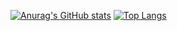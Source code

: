 [![Anurag's GitHub stats](https://github-readme-stats.vercel.app/api?username=YeHIT&show_icons=true&theme=radical&count_private=true)](https://github.com/anuraghazra/github-readme-stats)
[![Top Langs](https://github-readme-stats.vercel.app/api/top-langs/?username=YeHIT&hide=javascript,html,css)](https://github.com/anuraghazra/github-readme-stats)
<!--
**YeHIT/YeHIT** is a ✨ _special_ ✨ repository because its `README.md` (this file) appears on your GitHub profile.

Here are some ideas to get you started:

- 🔭 I’m currently working on ...
- 🌱 I’m currently learning ...
- 👯 I’m looking to collaborate on ...
- 🤔 I’m looking for help with ...
- 💬 Ask me about ...
- 📫 How to reach me: ...
- 😄 Pronouns: ...
- ⚡ Fun fact: ...
-->

